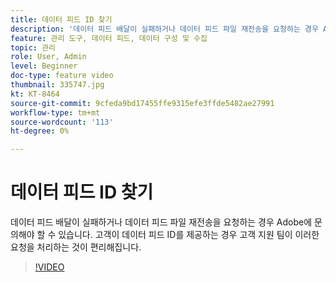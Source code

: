 ```yaml
---
title: 데이터 피드 ID 찾기
description: '데이터 피드 배달이 실패하거나 데이터 피드 파일 재전송을 요청하는 경우 Adobe에 문의해야 할 수 있습니다. 고객이 데이터 피드 ID를 제공하는 경우 고객 지원 팀이 이러한 요청을 처리하는 것이 편리해집니다. '
feature: 관리 도구, 데이터 피드, 데이터 구성 및 수집
topic: 관리
role: User, Admin
level: Beginner
doc-type: feature video
thumbnail: 335747.jpg
kt: KT-8464
source-git-commit: 9cfeda9bd17455ffe9315efe3ffde5482ae27991
workflow-type: tm+mt
source-wordcount: '113'
ht-degree: 0%

---
```



# 데이터 피드 ID 찾기

데이터 피드 배달이 실패하거나 데이터 피드 파일 재전송을 요청하는 경우 Adobe에 문의해야 할 수 있습니다. 고객이 데이터 피드 ID를 제공하는 경우 고객 지원 팀이 이러한 요청을 처리하는 것이 편리해집니다.


>[!VIDEO](https://video.tv.adobe.com/v/335747/?quality=12&learn=on)